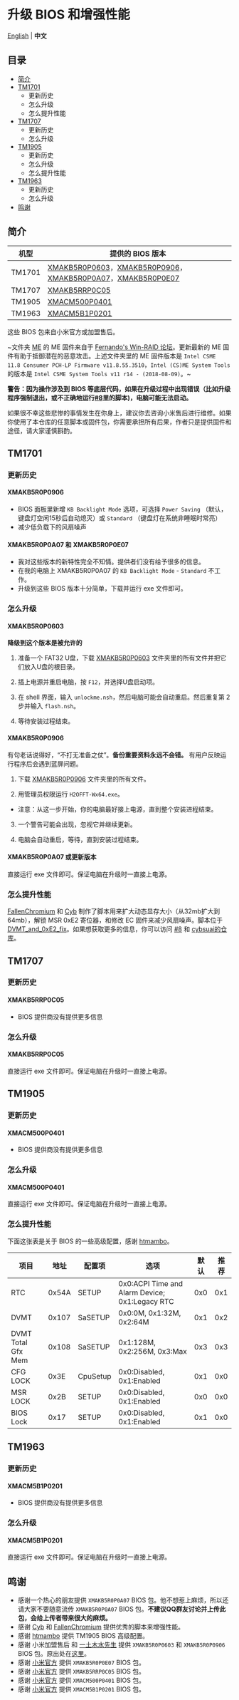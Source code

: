 # 升级 BIOS 和增强性能

[English](README.md) | **中文**

## 目录

- [简介](#简介)
- [TM1701](#tm1701)
  - 更新历史
  - 怎么升级
  - 怎么提升性能
- [TM1707](#tm1707)
  - 更新历史
  - 怎么升级
- [TM1905](#tm1905)
  - 更新历史
  - 怎么升级
  - 怎么提升性能
- [TM1963](#tm1963)
  - 更新历史
  - 怎么升级
- [鸣谢](#鸣谢)


## 简介

| 机型 | 提供的 BIOS 版本 |
| ------ | ---------- |
| TM1701 | [XMAKB5R0P0603](TM1701/XMAKB5R0P0603)，[XMAKB5R0P0906](TM1701/XMAKB5R0P0906)，[XMAKB5R0P0A07](TM1701/XMAKB5R0P0A07.exe)，[XMAKB5R0P0E07](TM1701/XMAKB5R0P0E07.exe) |
| TM1707 | [XMAKB5RRP0C05](TM1707/XMAKB5RRP0C05.exe) |
| TM1905 | [XMACM500P0401](TM1905/XMACM500P0401.exe) |
| TM1963 | [XMACM5B1P0201](TM1963/XMACM5B1P0201.exe) |

这些 BIOS 包来自小米官方或加盟售后。

~文件夹 [ME](ME) 的 ME 固件来自于 [Fernando's Win-RAID 论坛](https://www.win-raid.com/t596f39-Intel-Management-Engine-Drivers-Firmware-amp-System-Tools.html)。更新最新的 ME 固件有助于抵御潜在的恶意攻击。上述文件夹里的 ME 固件版本是 `Intel CSME 11.8 Consumer PCH-LP Firmware v11.8.55.3510`，`Intel (CS)ME System Tools` 的版本是 `Intel CSME System Tools v11 r14 - (2018-08-09)`。~

**警告：因为操作涉及到 BIOS 等底层代码，如果在升级过程中出现错误（比如升级程序强制退出，或不正确地运行[#8](https://github.com/stevezhengshiqi/XiaoMi-Pro/issues/8)里的脚本)，电脑可能无法启动。**

如果很不幸这些悲惨的事情发生在你身上，建议你去咨询小米售后进行维修。如果你使用了本仓库的任意脚本或固件包，你需要承担所有后果，作者只是提供固件和途径，请大家谨慎斟酌。


## TM1701

### 更新历史

#### XMAKB5R0P0906

- BIOS 面板里新增 `KB Backlight Mode` 选项，可选择 `Power Saving` （默认，键盘灯空闲15秒后自动熄灭）或 `Standard` （键盘灯在系统非睡眠时常亮）
- 减少低负载下的风扇噪声

#### XMAKB5R0P0A07 和 XMAKB5R0P0E07

- 我对这些版本的新特性完全不知情。提供者们没有给予很多的信息。
- 在我的电脑上 XMAKB5R0P0A07 的 `KB Backlight Mode` - `Standard` 不工作。
- 升级到这些 BIOS 版本十分简单，下载并运行 exe 文件即可。


### 怎么升级

#### XMAKB5R0P0603

**降级到这个版本是被允许的**

1. 准备一个 FAT32 U盘，下载 [XMAKB5R0P0603](TM1701/XMAKB5R0P0603) 文件夹里的所有文件并把它们放入U盘的根目录。

2. 插上电源并重启电脑，按 `F12`，并选择U盘启动项。

3. 在 shell 界面，输入 `unlockme.nsh`，然后电脑可能会自动重启。然后重复第 2 步并输入 `flash.nsh`。

4. 等待安装过程结束。

#### XMAKB5R0P0906

有句老话说得好，“不打无准备之仗”。**备份重要资料永远不会错。** 有用户反映运行程序后会遇到蓝屏问题。

1. 下载 [XMAKB5R0P0906](TM1701/XMAKB5R0P0906) 文件夹里的所有文件。

2. 用管理员权限运行 `H2OFFT-Wx64.exe`。
  - 注意：从这一步开始，你的电脑最好接上电源，直到整个安装进程结束。

3. 一个警告可能会出现，忽视它并继续更新。

4. 电脑会自动重启，等待，直到安装过程结束。

#### XMAKB5R0P0A07 或更新版本

直接运行 exe 文件即可。保证电脑在升级时一直接上电源。


### 怎么提升性能

[FallenChromium](https://github.com/FallenChromium) 和 [Cyb](http://4pda.ru/forum/index.php?showuser=914121) 制作了脚本用来扩大动态显存大小（从32mb扩大到64mb），解锁 MSR 0xE2 寄位器，和修改 EC 固件来减少风扇噪声。脚本位于 [DVMT_and_0xE2_fix](TM1701/DVMT_and_0xE2_fix)。如果想获取更多的信息，你可以访问 [#8](https://github.com/stevezhengshiqi/XiaoMi-Pro/issues/8) 和 [cybsuai的仓库](https://github.com/cybsuai/Mi-Notebook-Pro-tweaks)。


## TM1707

### 更新历史

#### XMAKB5RRP0C05

- BIOS 提供商没有提供更多信息


### 怎么升级

#### XMAKB5RRP0C05

直接运行 exe 文件即可。保证电脑在升级时一直接上电源。


## TM1905

### 更新历史

#### XMACM500P0401

- BIOS 提供商没有提供更多信息


### 怎么升级

#### XMACM500P0401

直接运行 exe 文件即可。保证电脑在升级时一直接上电源。


### 怎么提升性能

下面这张表是关于 BIOS 的一些高级配置，感谢 [htmambo](https://github.com/htmambo)。

| 项目 | 地址 | 配置项 | 选项 | 默认 | 推荐 |
| ----- | ----- | ----- | ----- | ----- | ----- |
| RTC | 0x54A | SETUP | 0x0:ACPI Time and Alarm Device; 0x1:Legacy RTC | 0x0 | 0x1 |
| DVMT | 0x107 | SaSETUP | 0x0:0M, 0x1:32M, 0x2:64M | 0x1 | 0x2 |
| DVMT Total Gfx Mem | 0x108 | SaSETUP | 0x1:128M, 0x2:256M, 0x3:Max | 0x3 | 0x3 |
| CFG LOCK | 0x3E | CpuSetup | 0x0:Disabled, 0x1:Enabled | 0x1 | 0x0 |
| MSR LOCK | 0x2B | SETUP | 0x0:Disabled, 0x1:Enabled | 0x0 | 0x0 |
| BIOS Lock | 0x17 | SETUP | 0x0:Disabled, 0x1:Enabled | 0x1| 0x0 |


## TM1963

### 更新历史

#### XMACM5B1P0201

- BIOS 提供商没有提供更多信息


### 怎么升级

#### XMACM5B1P0201

直接运行 exe 文件即可。保证电脑在升级时一直接上电源。


## 鸣谢

- 感谢一个热心的朋友提供 `XMAKB5R0P0A07` BIOS 包。他不想惹上麻烦，所以还请大家不要随意流传 `XMAKB5R0P0A07` BIOS 包。**不建议QQ群友讨论并上传此包，会给上传者带来很大的麻烦。**
- 感谢 [Cyb](http://4pda.ru/forum/index.php?showuser=914121) 和 [FallenChromium](https://github.com/FallenChromium) 提供优秀的脚本来增强性能。
- 感谢 [htmambo](https://github.com/htmambo) 提供 TM1905 BIOS 高级配置。
- 感谢 小米加盟售后 和 [一土木水先生](http://bbs.xiaomi.cn/u-detail-1242799508) 提供 `XMAKB5R0P0603` 和 `XMAKB5R0P0906` BIOS 包。原出处在[这里](http://bbs.xiaomi.cn/t-36660609-1)。
- 感谢 [小米官方](https://www.mi.com/service/bijiben/drivers/15) 提供 `XMAKB5R0P0E07` BIOS 包。
- 感谢 [小米官方](https://www.mi.com/service/bijiben/drivers/15-game-gtx) 提供 `XMAKB5RRP0C05` BIOS 包。
- 感谢 [小米官方](https://www.mi.com/service/bijiben/drivers/A10) 提供 `XMACM500P0401` BIOS 包。
- 感谢 [小米官方](https://www.mi.com/service/bijiben/drivers/A10G5) 提供 `XMACM5B1P0201` BIOS 包。
